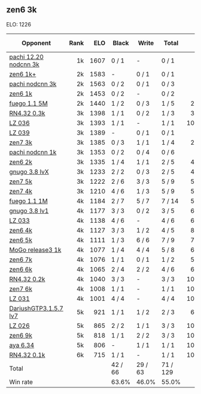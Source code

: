 ## zen6 3k ##

ELO: 1226

Opponent | Rank | ELO | Black | Write | Total | Win rate
---------|-----:|----:|-------|-------|-------|-------:
[pachi 12.20 nodcnn 3k](pachi%2012.20%20nodcnn%203k.md) | 1k | 1607 | 0 / 1 | - | 0 / 1 | 0.0%
[zen6 1k+](zen6%201k+.md) | 2k | 1583 | - | 0 / 1 | 0 / 1 | 0.0%
[pachi nodcnn 3k](pachi%20nodcnn%203k.md) | 2k | 1563 | 0 / 2 | 0 / 1 | 0 / 3 | 0.0%
[zen6 1k](zen6%201k.md) | 2k | 1453 | 0 / 2 | - | 0 / 2 | 0.0%
[fuego 1.1 5M](fuego%201.1%205M.md) | 2k | 1440 | 1 / 2 | 0 / 3 | 1 / 5 | 20.0%
[RN4.32 0.3k](RN4.32%200.3k.md) | 3k | 1398 | 1 / 1 | 0 / 2 | 1 / 3 | 33.3%
[LZ 036](LZ%20036.md) | 3k | 1393 | 1 / 1 | - | 1 / 1 | 100.0%
[LZ 039](LZ%20039.md) | 3k | 1389 | - | 0 / 1 | 0 / 1 | 0.0%
[zen7 3k](zen7%203k.md) | 3k | 1385 | 0 / 3 | 1 / 1 | 1 / 4 | 25.0%
[pachi nodcnn 1k](pachi%20nodcnn%201k.md) | 3k | 1353 | 0 / 2 | 0 / 4 | 0 / 6 | 0.0%
[zen6 2k](zen6%202k.md) | 3k | 1335 | 1 / 4 | 1 / 1 | 2 / 5 | 40.0%
[gnugo 3.8 lvX](gnugo%203.8%20lvX.md) | 3k | 1233 | 2 / 2 | 0 / 3 | 2 / 5 | 40.0%
[zen7 5k](zen7%205k.md) | 3k | 1222 | 2 / 6 | 3 / 3 | 5 / 9 | 55.6%
[zen7 4k](zen7%204k.md) | 3k | 1210 | 4 / 6 | 1 / 3 | 5 / 9 | 55.6%
[fuego 1.1 1M](fuego%201.1%201M.md) | 4k | 1184 | 2 / 7 | 5 / 7 | 7 / 14 | 50.0%
[gnugo 3.8 lv1](gnugo%203.8%20lv1.md) | 4k | 1177 | 3 / 3 | 0 / 2 | 3 / 5 | 60.0%
[LZ 033](LZ%20033.md) | 4k | 1138 | 4 / 6 | - | 4 / 6 | 66.7%
[zen6 4k](zen6%204k.md) | 4k | 1127 | 3 / 3 | 1 / 2 | 4 / 5 | 80.0%
[zen6 5k](zen6%205k.md) | 4k | 1111 | 1 / 3 | 6 / 6 | 7 / 9 | 77.8%
[MoGo release3 1k](MoGo%20release3%201k.md) | 4k | 1077 | 1 / 4 | 4 / 4 | 5 / 8 | 62.5%
[zen6 7k](zen6%207k.md) | 4k | 1076 | 1 / 1 | 0 / 1 | 1 / 2 | 50.0%
[zen6 6k](zen6%206k.md) | 4k | 1065 | 2 / 4 | 2 / 2 | 4 / 6 | 66.7%
[RN4.32 0.2k](RN4.32%200.2k.md) | 4k | 1040 | 3 / 3 | - | 3 / 3 | 100.0%
[zen7 6k](zen7%206k.md) | 4k | 1008 | 1 / 1 | - | 1 / 1 | 100.0%
[LZ 031](LZ%20031.md) | 4k | 1001 | 4 / 4 | - | 4 / 4 | 100.0%
[DariushGTP3.1.5.7 lv7](DariushGTP3.1.5.7%20lv7.md) | 5k | 921 | 1 / 1 | 1 / 2 | 2 / 3 | 66.7%
[LZ 026](LZ%20026.md) | 5k | 865 | 2 / 2 | 1 / 1 | 3 / 3 | 100.0%
[zen6 9k](zen6%209k.md) | 5k | 818 | 1 / 1 | 2 / 2 | 3 / 3 | 100.0%
[aya 6.34](aya%206.34.md) | 5k | 806 | - | 1 / 1 | 1 / 1 | 100.0%
[RN4.32 0.1k](RN4.32%200.1k.md) | 6k | 715 | 1 / 1 | - | 1 / 1 | 100.0%
Total | | | 42 / 66 | 29 / 63 | 71 / 129 | 
Win rate| | | 63.6% | 46.0% | 55.0% | 
